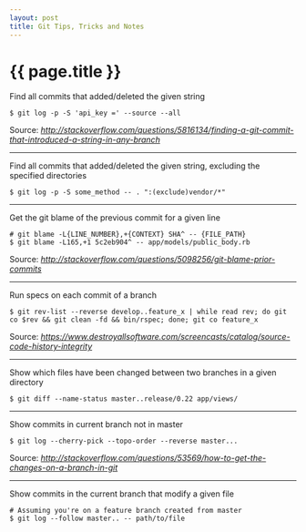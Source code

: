 ```yaml
---
layout: post
title: Git Tips, Tricks and Notes
---
```


# {{ page.title }}

Find all commits that added/deleted the given string

    $ git log -p -S 'api_key =' --source --all

Source: _<http://stackoverflow.com/questions/5816134/finding-a-git-commit-that-introduced-a-string-in-any-branch>_

---

Find all commits that added/deleted the given string, excluding the specified directories

    $ git log -p -S some_method -- . ":(exclude)vendor/*"

---

Get the git blame of the previous commit for a given line

    # git blame -L{LINE_NUMBER},+{CONTEXT} SHA^ -- {FILE_PATH}
    $ git blame -L165,+1 5c2eb904^ -- app/models/public_body.rb

Source: _<http://stackoverflow.com/questions/5098256/git-blame-prior-commits>_

---

Run specs on each commit of a branch

    $ git rev-list --reverse develop..feature_x | while read rev; do git co $rev && git clean -fd && bin/rspec; done; git co feature_x 

Source: _<https://www.destroyallsoftware.com/screencasts/catalog/source-code-history-integrity>_

---

Show which files have been changed between two branches in a given directory

    $ git diff --name-status master..release/0.22 app/views/

---

Show commits in current branch not in master

    $ git log --cherry-pick --topo-order --reverse master...

Source: _<http://stackoverflow.com/questions/53569/how-to-get-the-changes-on-a-branch-in-git>_

---

Show commits in the current branch that modify a given file

    # Assuming you're on a feature branch created from master
    $ git log --follow master.. -- path/to/file


